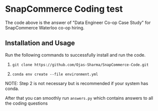 # SnapCommerce Coding test

The code above is the answer of "Data Engineer Co-op Case Study" for SnapCommerce Waterloo co-op hiring.

## Installation and Usage

Run the following commands to successfully install and run the code.

1. ```git clone https://github.com/Ojas-Sharma/SnapCommerce-Code.git```

2. ```conda env create --file environment.yml```

NOTE: Step 2 is not necessary but is recommended if your system has conda.

After that you can smoothly run ```answers.py``` which contains answers to all the coding questions